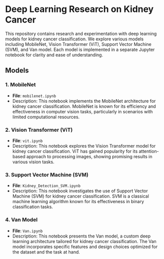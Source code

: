 # Deep Learning Research on Kidney Cancer

This repository contains research and experimentation with deep learning models for kidney cancer classification. We explore various models including MobileNet, Vision Transformer (ViT), Support Vector Machine (SVM), and Van model. Each model is implemented in a separate Jupyter notebook for clarity and ease of understanding.

## Models

### 1. MobileNet
- **File**: `mobilenet.ipynb`
- Description: This notebook implements the MobileNet architecture for kidney cancer classification. MobileNet is known for its efficiency and effectiveness in computer vision tasks, particularly in scenarios with limited computational resources.

### 2. Vision Transformer (ViT)
- **File**: `vit.ipynb`
- Description: This notebook explores the Vision Transformer model for kidney cancer classification. ViT has gained popularity for its attention-based approach to processing images, showing promising results in various vision tasks.

### 3. Support Vector Machine (SVM)
- **File**: `Kidney_Detection_SVM.ipynb`
- Description: This notebook investigates the use of Support Vector Machine (SVM) for kidney cancer classification. SVM is a classical machine learning algorithm known for its effectiveness in binary classification tasks.

### 4. Van Model
- **File**: `Van.ipynb`
- Description: This notebook presents the Van model, a custom deep learning architecture tailored for kidney cancer classification. The Van model incorporates specific features and design choices optimized for the dataset and the task at hand.




